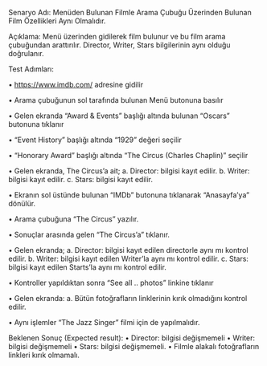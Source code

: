Senaryo Adı: Menüden Bulunan Filmle Arama Çubuğu Üzerinden Bulunan Film Özellikleri Aynı Olmalıdır.

Açıklama: Menü üzerinden gidilerek film bulunur ve bu film arama çubuğundan arattırılır. Director, Writer, Stars bilgilerinin aynı olduğu doğrulanır.

Test Adımları:

• https://www.imdb.com/ adresine gidilir

• Arama çubuğunun sol tarafında bulunan Menü butonuna basılır

• Gelen ekranda “Award & Events” başlığı altında bulunan “Oscars” butonuna tıklanır

• “Event History” başlığı altında “1929” değeri seçilir

• “Honorary Award” başlığı altında “The Circus (Charles Chaplin)” seçilir

• Gelen ekranda, The Circus’a ait; a. Director: bilgisi kayıt edilir. b. Writer: bilgisi kayıt edilir. c. Stars: bilgisi kayıt edilir.

• Ekranın sol üstünde bulunan “IMDb” butonuna tıklanarak “Anasayfa’ya” dönülür.

• Arama çubuğuna “The Circus” yazılır.

• Sonuçlar arasında gelen “The Circus’a” tıklanır.

• Gelen ekranda; a. Director: bilgisi kayıt edilen directorle aynı mı kontrol edilir. b. Writer: bilgisi kayıt edilen Writer’la aynı mı kontrol edilir. c. Stars: bilgisi kayıt edilen Starts’la aynı mı kontrol edilir.

• Kontroller yapıldıktan sonra “See all .. photos” linkine tıklanır

• Gelen ekranda: a. Bütün fotoğrafların linklerinin kırık olmadığını kontrol edilir.

• Aynı işlemler “The Jazz Singer” filmi için de yapılmalıdır.

Beklenen Sonuç (Expected result): • Director: bilgisi değişmemeli • Writer: bilgisi değişmemeli • Stars: bilgisi değişmemeli.
• Filmle alakalı fotoğrafların linkleri kırık olmamalı.
